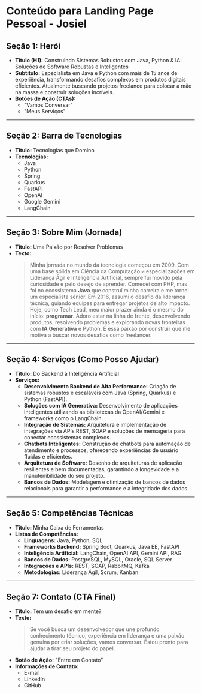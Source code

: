 # Conteúdo para Landing Page Pessoal - Josiel

## Seção 1: Herói

- **Título (H1):** Construindo Sistemas Robustos com Java, Python & IA: Soluções de Software Robustas e Inteligentes
- **Subtítulo:** Especialista em Java e Python com mais de 15 anos de experiência, transformando desafios complexos em produtos digitais eficientes. Atualmente buscando projetos freelance para colocar a mão na massa e construir soluções incríveis.
- **Botões de Ação (CTAs):**
  - "Vamos Conversar"
  - "Meus Serviços"

---

## Seção 2: Barra de Tecnologias

- **Título:** Tecnologias que Domino
- **Tecnologias:**
  - Java
  - Python
  - Spring
  - Quarkus
  - FastAPI
  - OpenAI
  - Google Gemini
  - LangChain

---

## Seção 3: Sobre Mim (Jornada)

- **Título:** Uma Paixão por Resolver Problemas
- **Texto:**
  > Minha jornada no mundo da tecnologia começou em 2009. Com uma base sólida em Ciência da Computação и especializações em Liderança Ágil e Inteligência Artificial, sempre fui movido pela curiosidade e pelo desejo de aprender. Comecei com PHP, mas foi no ecossistema **Java** que construí minha carreira e me tornei um especialista sênior. Em 2016, assumi o desafio da liderança técnica, guiando equipes para entregar projetos de alto impacto. Hoje, como Tech Lead, meu maior prazer ainda é o mesmo do início: **programar**. Adoro estar na linha de frente, desenvolvendo produtos, resolvendo problemas e explorando novas fronteiras com **IA Generativa** e Python. É essa paixão por construir que me motiva a buscar novos desafios como freelancer.

---

## Seção 4: Serviços (Como Posso Ajudar)

- **Título:** Do Backend à Inteligência Artificial
- **Serviços:**
  - **Desenvolvimento Backend de Alta Performance:** Criação de sistemas robustos e escaláveis com Java (Spring, Quarkus) e Python (FastAPI).
  - **Soluções com IA Generativa:** Desenvolvimento de aplicações inteligentes utilizando as bibliotecas da OpenAI/Gemini e frameworks como o LangChain.
  - **Integração de Sistemas:** Arquitetura e implementação de integrações via APIs REST, SOAP e soluções de mensageria para conectar ecossistemas complexos.
  - **Chatbots Inteligentes:** Construção de chatbots para automação de atendimento e processos, oferecendo experiências de usuário fluidas e eficientes.
  - **Arquitetura de Software:** Desenho de arquiteturas de aplicação resilientes e bem documentadas, garantindo a longevidade e a manutenibilidade do seu projeto.
  - **Bancos de Dados:** Modelagem e otimização de bancos de dados relacionais para garantir a performance e a integridade dos dados.

---

## Seção 5: Competências Técnicas

- **Título:** Minha Caixa de Ferramentas
- **Listas de Competências:**
  - **Linguagens:** Java, Python, SQL
  - **Frameworks Backend:** Spring Boot, Quarkus, Java EE, FastAPI
  - **Inteligência Artificial:** LangChain, OpenAI API, Gemini API, RAG
  - **Bancos de Dados:** PostgreSQL, MySQL, Oracle, SQL Server
  - **Integrações e APIs:** REST, SOAP, RabbitMQ, Kafka
  - **Metodologias:** Liderança Ágil, Scrum, Kanban

---

## Seção 7: Contato (CTA Final)

- **Título:** Tem um desafio em mente?
- **Texto:**
  > Se você busca um desenvolvedor que une profundo conhecimento técnico, experiência em liderança e uma paixão genuína por criar soluções, vamos conversar. Estou pronto para ajudar a tirar seu projeto do papel.
- **Botão de Ação:** "Entre em Contato"
- **Informações de Contato:**
  - E-mail
  - LinkedIn
  - GitHub